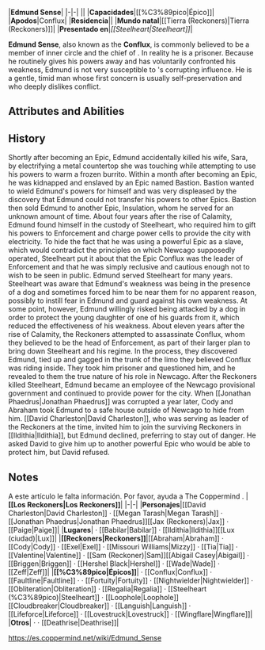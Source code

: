 |**Edmund Sense**|
|-|-|
||
|**Capacidades**|[[%C3%89pico\|Épico]]|
|**Apodos**|Conflux|
|**Residencia**||
|**Mundo natal**|[[Tierra (Reckoners)\|Tierra (Reckoners)]]|
|**Presentado en**|*[[Steelheart\|Steelheart]]*|

**Edmund Sense**, also known as the  **Conflux**, is commonly believed to be a member of  inner circle and the chief of . In reality he is a prisoner.
Because he routinely gives his powers away and has voluntarily confronted his weakness, Edmund is not very susceptible to 's corrupting influence. He is a gentle, timid man whose first concern is usually self-preservation and who deeply dislikes conflict.

## Attributes and Abilities

## History
Shortly after becoming an Epic, Edmund accidentally killed his wife, Sara, by electrifying a metal countertop she was touching while attempting to use his powers to warm a frozen burrito. Within a month after becoming an Epic, he was kidnapped and enslaved by an Epic named Bastion. Bastion wanted to wield Edmund's powers for himself and was very displeased by the discovery that Edmund could not transfer his powers to other Epics. Bastion then sold Edmund to another Epic, Insulation, whom he served for an unknown amount of time.  About four years after the rise of Calamity, Edmund found himself in the custody of Steelheart, who required him to gift his powers to Enforcement and charge power cells to provide the city with electricity. To hide the fact that he was using a powerful Epic as a slave, which would contradict the principles on which Newcago supposedly operated, Steelheart put it about that the Epic Conflux was the leader of Enforcement and that he was simply reclusive and cautious enough not to wish to be seen in public. Edmund served Steelheart for many years. Steelheart was aware that Edmund's weakness was being in the presence of a dog and sometimes forced him to be near them for no apparent reason, possibly to instill fear in Edmund and guard against his own weakness. At some point, however, Edmund willingly risked being attacked by a dog in order to protect the young daughter of one of his guards from it, which reduced the effectiveness of his weakness.
About eleven years after the rise of Calamity, the Reckoners attempted to assassinate Conflux, whom they believed to be the head of Enforcement, as part of their larger plan to bring down Steelheart and his regime. In the process, they discovered Edmund, tied up and gagged in the trunk of the limo they believed Conflux was riding inside. They took him prisoner and questioned him, and he revealed to them the true nature of his role in Newcago.
After the Reckoners killed Steelheart, Edmund became an employee of the Newcago provisional government and continued to provide power for the city. When [[Jonathan Phaedrus\|Jonathan Phaedrus]] was corrupted a year later, Cody and Abraham took Edmund to a safe house outside of Newcago to hide from him. [[David Charleston\|David Charleston]], who was serving as leader of the Reckoners at the time, invited him to join the surviving Reckoners in [[Ildithia\|Ildithia]], but Edmund declined, preferring to stay out of danger. He asked David to give him up to another powerful Epic who would be able to protect him, but David refused.

## Notes

A este artículo le falta información. Por favor, ayuda a The Coppermind .
|**[[Los Reckoners\|Los Reckoners]]**|
|-|-|
|**Personajes**|[[David Charleston\|David Charleston]] · [[Megan Tarash\|Megan Tarash]] · [[Jonathan Phaedrus\|Jonathan Phaedrus]][[Jax (Reckoners)\|Jax]] · [[Paige\|Paige]]|
|**Lugares**| · [[Babilar\|Babilar]] · [[Ildithia\|Ildithia]][[Lux (ciudad)\|Lux]]|
|**[[Reckoners\|Reckoners]]**|[[Abraham\|Abraham]] · [[Cody\|Cody]] · [[Exel\|Exel]] · [[Missouri Williams\|Mizzy]] · [[Tia\|Tia]] · [[Valentine\|Valentine]] · [[Sam (Reckoner)\|Sam]][[Abigail Casey\|Abigail]] · [[Briggen\|Briggen]] · [[Hershel Black\|Hershel]] · [[Wade\|Wade]] · [[Zeff\|Zeff]]|
|**[[%C3%89pico\|Épicos]]**| · [[Conflux\|Conflux]] · [[Faultline\|Faultline]] ·  · [[Fortuity\|Fortuity]] · [[Nightwielder\|Nightwielder]] · [[Obliteration\|Obliteration]] · [[Regalia\|Regalia]] · [[Steelheart (%C3%89pico)\|Steelheart]] · [[Loophole\|Loophole]][[Cloudbreaker\|Cloudbreaker]] · [[Languish\|Languish]] · [[Lifeforce\|Lifeforce]] · [[Lovestruck\|Lovestruck]] · [[Wingflare\|Wingflare]]|
|**Otros**| ·  · [[Deathrise\|Deathrise]]|



https://es.coppermind.net/wiki/Edmund_Sense